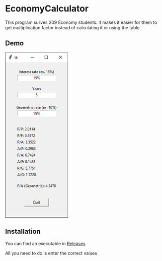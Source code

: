 
# EconomyCalculator

This program surves 209 Economy students. It makes it easier for them to get multiplication factor 
instead of calculating it or using the table.




## Demo

![Demo](https://raw.githubusercontent.com/kloof/EconomyCalculator/main/img/Demo.png)


## Installation

You can find an executable in [Releases](https://github.com/kloof/EconomyCalculator/releases)

All you need to do is enter the correct values

    

